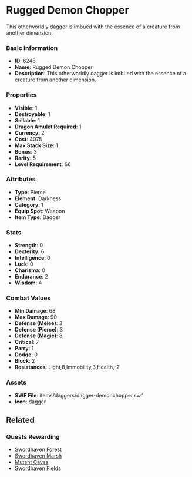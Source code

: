 # Rugged Demon Chopper

This otherworldly dagger is imbued with the essence of a creature from another dimension.

### Basic Information

- **ID**: 6248
- **Name**: Rugged Demon Chopper
- **Description**: This otherworldly dagger is imbued with the essence of a creature from another dimension.

### Properties

- **Visible**: 1
- **Destroyable**: 1
- **Sellable**: 1
- **Dragon Amulet Required**: 1
- **Currency**: 2
- **Cost**: 4075
- **Max Stack Size**: 1
- **Bonus**: 3
- **Rarity**: 5
- **Level Requirement**: 66

### Attributes

- **Type**: Pierce
- **Element**: Darkness
- **Category**: 1
- **Equip Spot**: Weapon
- **Item Type**: Dagger

### Stats

- **Strength**: 0
- **Dexterity**: 6
- **Intelligence**: 0
- **Luck**: 0
- **Charisma**: 0
- **Endurance**: 2
- **Wisdom**: 4

### Combat Values

- **Min Damage**: 68
- **Max Damage**: 90
- **Defense (Melee)**: 3
- **Defense (Pierce)**: 3
- **Defense (Magic)**: 8
- **Critical**: 7
- **Parry**: 1
- **Dodge**: 0
- **Block**: 2
- **Resistances**: Light,8,Immobility,3,Health,-2

### Assets

- **SWF File**: items/daggers/dagger-demonchopper.swf
- **Icon**: dagger

## Related

### Quests Rewarding

- [Swordhaven Forest](../quests/842-swordhaven-forest.md)
- [Swordhaven Marsh](../quests/843-swordhaven-marsh.md)
- [Mutant Caves](../quests/844-mutant-caves.md)
- [Swordhaven Fields](../quests/845-swordhaven-fields.md)

